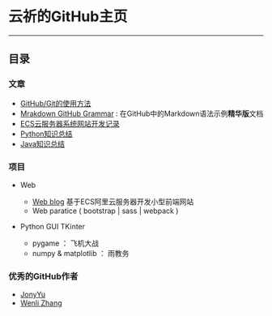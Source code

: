 # 云祈的GitHub主页 

---


## 目录

### 文章

- [GitHub/Git的使用方法](https://github.com/Phray-04/home/issues)
- [Mrakdown GitHub Grammar](https://github.com/Phray-04/home/blob/main/Markdown%20GitHub%20grammar.md) : 在GitHub中的Markdown语法示例**精华版**文档
- [ECS云服务器系统网站开发记录](https://github.com/Phray-04/Web_blog)
- [Python知识总结](https://github.com/Phray-04/Python_Summarize)
- [Java知识总结](https://github.com/Phray-04/JAVA-Summarize)


### 项目

- Web
  - [Web blog](https://github.com/Phray-04/Web_blog) 基于ECS阿里云服务器开发小型前端网站
  - Web paratice ( bootstrap | sass | webpack )


- Python GUI TKinter
  - pygame ： 飞机大战
  - numpy & matplotlib  ： 雨教务


### 优秀的GitHub作者

- [JonyYu](https://github.com/forthealllight)
- [Wenli Zhang](https://github.com/Ovilia)

